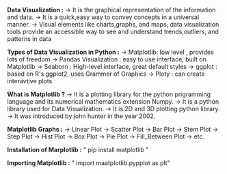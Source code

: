 **Data Visualization :**
        -> It is the graphical representation of the information and data.
        -> It is a quick,easy way to convey concepts in a universal manner.
        -> Visual elements like charts,graphs, and maps, data visualization tools provide an accessible way to see and understand trends,outliers, and patterns in data

**Types of Data Visualization in Python :**
        -> Matplotlib: low level , provides lots of freedom
        -> Pandas Visualization : easy to use interface, built on Matplotlib
        -> Seaborn : High-level interface, great default styles
        -> ggplot : based on R's ggplot2, uses Grammer of Graphics
        -> Ploty : can create interavtive plots

**What is Matplotlib ?**
        -> It is a plotting library for the python prigramming language and its numerical mathematics extension Numpy.
        -> It is a python library used for Data Visualization.
        -> It is 2D and 3D plotting python library.
        -> It was introduced by john hunter in the year 2002.

**Matplotlib Graphs :**
        -> Linear Plot
        -> Scatter Plot
        -> Bar Plot
        -> Stem Plot
        -> Step Plot
        -> Hist Plot
        -> Box Plot
        -> Pie Plot
        -> Fill_Between Plot
        -> etc.

**Installation of Marplotlib :** " pip install matplotlib "

**Importing Matplotlib :** " import maatplotlib.pypplot as plt"